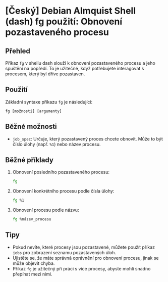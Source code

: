 # [Český] Debian Almquist Shell (dash) fg použití: Obnovení pozastaveného procesu

## Přehled
Příkaz `fg` v shellu dash slouží k obnovení pozastaveného procesu a jeho spuštění na popředí. To je užitečné, když potřebujete interagovat s procesem, který byl dříve pozastaven.

## Použití
Základní syntaxe příkazu `fg` je následující:

```
fg [možnosti] [argumenty]
```

## Běžné možnosti
- `job_spec`: Určuje, který pozastavený proces chcete obnovit. Může to být číslo úlohy (např. `%1`) nebo název procesu.

## Běžné příklady
1. Obnovení posledního pozastaveného procesu:
   ```sh
   fg
   ```

2. Obnovení konkrétního procesu podle čísla úlohy:
   ```sh
   fg %1
   ```

3. Obnovení procesu podle názvu:
   ```sh
   fg %název_procesu
   ```

## Tipy
- Pokud nevíte, které procesy jsou pozastavené, můžete použít příkaz `jobs` pro zobrazení seznamu pozastavených úloh.
- Ujistěte se, že máte správná oprávnění pro obnovení procesu, jinak se může objevit chyba.
- Příkaz `fg` je užitečný při práci s více procesy, abyste mohli snadno přepínat mezi nimi.